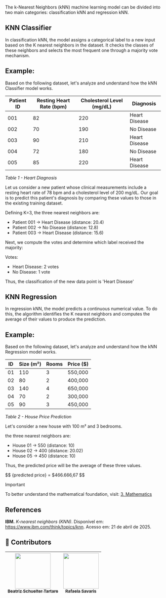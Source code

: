 The k-Nearest Neighbors (kNN) machine learning model can be divided into two main categories: classification kNN and regression kNN.

## KNN Classifier

In classification kNN, the model assigns a categorical label to a new input based on the K nearest neighbors in the dataset. It checks the classes of these neighbors and selects the most frequent one through a majority vote mechanism.
## Example:

Based on the following dataset, let's analyze and understand how the kNN Classifier model works.

| Patient ID | Resting Heart Rate (bpm) | Cholesterol Level (mg/dL) | Diagnosis     |
|------------|---------------------------|--------------------------|---------------|
| 001        | 82                        | 220                      | Heart Disease |
| 002        | 70                        | 190                      | No Disease    |
| 003        | 90                        | 210                      | Heart Disease |
| 004        | 72                        | 180                      | No Disease    |
| 005        | 85                        | 220                      | Heart Disease |

*Table 1 - Heart Diagnosis*

Let us consider a new patient whose clinical measurements include a resting heart rate of 78 bpm and a cholesterol level of 200 mg/dL. Our goal is to predict this patient's diagnosis by comparing these values to those in the existing training dataset. 

Defining K=3, the three nearest neighbors are:

- Patient 001 → Heart Disease (distance: 20.4)
- Patient 002 → No Disease (distance: 12.8)
- Patient 003 → Heart Disease (distance: 15.6)

Next, we compute the votes and determine which label received the majority: 

Votes:

- Heart Disease: 2 votes
- No Disease: 1 vote

Thus, the classification of the new data point is 'Heart Disease'

## KNN Regression

In regression kNN, the model predicts a continuous numerical value. To do this, the algorithm identifies the K nearest neighbors and computes the average of their values to produce the prediction.

## Example: 

Based on the following dataset, let's analyze and understand how the kNN Regression model works.

| ID | Size (m²) | Rooms | Price ($) |
|----|-----------|--------|-------------|
| 01 | 110       | 3      | 550,000     |
| 02 | 80        | 2      | 400,000     |
| 03 | 140       | 4      | 650,000     |
| 04 | 70        | 2      | 300,000     |
| 05 | 90        | 3      | 450,000     |

*Table 2 - House Price Prediction*

Let's consider a new house with 100 m² and 3 bedrooms.

the three nearest neighbors are:

- House 01 -> 550 (distance: 10)
- House 02 -> 400 (distance: 20.02)
- House 05 -> 450 (distance: 10)

Thus, the predicted price will be the average of these three values.

$$
\{predicted price} = \$466.666,67
$$

> [!IMPORTANT]
> To better understand the mathematical foundation, visit: [3. Mathematics](https://github.com/mevianna/ISA/tree/main/KNN/3.mathematics)

## References
**IBM.** _K-nearest neighbors (KNN)_. Disponível em: https://www.ibm.com/think/topics/knn. Acesso em: 21 de abril de 2025.

## 👾 **Contributors**  
| [<img loading="lazy" src="https://avatars.githubusercontent.com/u/197432407?v=4" width=115><br><sub>Beatriz Schuelter Tartare</sub>](https://github.com/beastartare) | [<img loading="lazy" src="https://avatars.githubusercontent.com/u/178849007?v=4" width=115><br><sub>Rafaela Savaris</sub>](https://github.com/rafasavaris) |
| :---: | :---: |